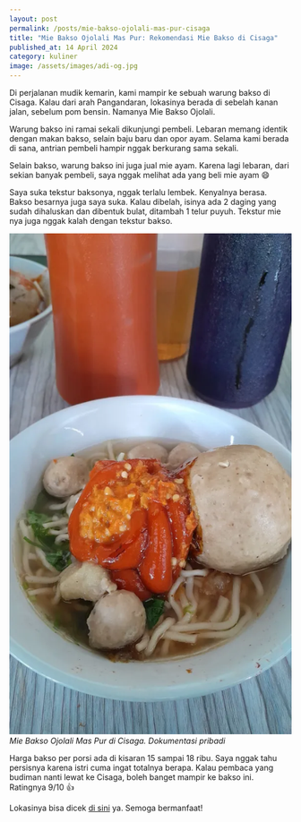 ```yaml
---
layout: post
permalink: /posts/mie-bakso-ojolali-mas-pur-cisaga
title: "Mie Bakso Ojolali Mas Pur: Rekomendasi Mie Bakso di Cisaga"
published_at: 14 April 2024
category: kuliner
image: /assets/images/adi-og.jpg
---
```


Di perjalanan mudik kemarin, kami mampir ke sebuah warung bakso di Cisaga. Kalau dari arah Pangandaran, lokasinya berada di sebelah kanan jalan, sebelum pom bensin. Namanya Mie Bakso Ojolali.

Warung bakso ini ramai sekali dikunjungi pembeli. Lebaran memang identik dengan makan bakso, selain baju baru dan opor ayam. Selama kami berada di sana, antrian pembeli hampir nggak berkurang sama sekali.
<!--more-->
Selain bakso, warung bakso ini juga jual mie ayam. Karena lagi lebaran, dari sekian banyak pembeli, saya nggak melihat ada yang beli mie ayam 😄

Saya suka tekstur baksonya, nggak terlalu lembek. Kenyalnya berasa. Bakso besarnya juga saya suka. Kalau dibelah, isinya ada 2 daging yang sudah dihaluskan dan dibentuk bulat, ditambah 1 telur puyuh. Tekstur mie nya juga nggak kalah dengan tekstur bakso.

![Soto Pak Marto](/assets/images/2024/04/bakso-mas-pur.webp)
*Mie Bakso Ojolali Mas Pur di Cisaga. Dokumentasi pribadi*

Harga bakso per porsi ada di kisaran 15 sampai 18 ribu. Saya nggak tahu persisnya karena istri cuma ingat totalnya berapa. Kalau pembaca yang budiman nanti lewat ke Cisaga, boleh banget mampir ke bakso ini. Ratingnya 9/10 👍

Lokasinya bisa dicek [di sini](https://maps.app.goo.gl/RpenMMuVoK2E2aD7A) ya. Semoga bermanfaat!
